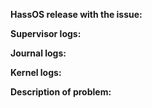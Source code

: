 <!-- READ THIS FIRST:
- If you need additional help with this template please refer to https://www.home-assistant.io/help/reporting_issues/
- Make sure you are running the latest version before reporting an issue: https://github.com/home-assistant/home-assistant/releases
- Do not report issues for components here, plaese refer to https://github.com/home-assistant/home-assistant/issues
- This is for bugs only. Feature and enhancement requests should go in our community forum: https://community.home-assistant.io/c/feature-requests
- Provide as many details as possible. Paste logs, configuration sample and code into the backticks. Do not delete any text from this template!
- If you have a problem with a Add-on, make a issue on there repository.
-->

**HassOS release with the issue:**
<!--
- Frontend -> Developer tools -> Info
- Or use this command: hass --version
-->

**Supervisor logs:**
<!--
- Frontend -> Hass.io -> System
- Or use this command: ha su logs
-->

**Journal logs:**
<!--
- use this command: journalctl
-->

**Kernel logs:**
<!--
- use this command: dmesg
-->

**Description of problem:**
